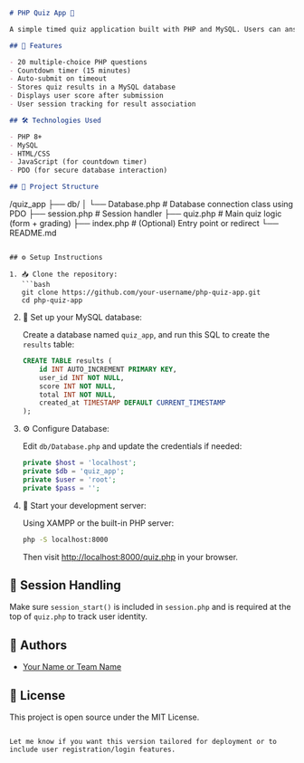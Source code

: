 
```markdown
# PHP Quiz App 🧠

A simple timed quiz application built with PHP and MySQL. Users can answer multiple-choice questions, and their scores are saved to a database.

## 🚀 Features

- 20 multiple-choice PHP questions
- Countdown timer (15 minutes)
- Auto-submit on timeout
- Stores quiz results in a MySQL database
- Displays user score after submission
- User session tracking for result association

## 🛠️ Technologies Used

- PHP 8+
- MySQL
- HTML/CSS
- JavaScript (for countdown timer)
- PDO (for secure database interaction)

## 📁 Project Structure

```
/quiz\_app
├── db/
│   └── Database.php          # Database connection class using PDO
├── session.php              # Session handler
├── quiz.php                 # Main quiz logic (form + grading)
├── index.php                # (Optional) Entry point or redirect
└── README.md

````

## ⚙️ Setup Instructions

1. 📥 Clone the repository:
   ```bash
   git clone https://github.com/your-username/php-quiz-app.git
   cd php-quiz-app
````

2. 🧾 Set up your MySQL database:

   Create a database named `quiz_app`, and run this SQL to create the `results` table:

   ```sql
   CREATE TABLE results (
       id INT AUTO_INCREMENT PRIMARY KEY,
       user_id INT NOT NULL,
       score INT NOT NULL,
       total INT NOT NULL,
       created_at TIMESTAMP DEFAULT CURRENT_TIMESTAMP
   );
   ```

3. ⚙️ Configure Database:

   Edit `db/Database.php` and update the credentials if needed:

   ```php
   private $host = 'localhost';
   private $db = 'quiz_app';
   private $user = 'root';
   private $pass = '';
   ```

4. 🧪 Start your development server:

   Using XAMPP or the built-in PHP server:

   ```bash
   php -S localhost:8000
   ```

   Then visit [http://localhost:8000/quiz.php](http://localhost:8000/quiz.php) in your browser.

## 🔐 Session Handling

Make sure `session_start()` is included in `session.php` and is required at the top of `quiz.php` to track user identity.

## 👤 Authors

* [Your Name or Team Name](https://github.com/your-username)

## 📝 License

This project is open source under the MIT License.

```

Let me know if you want this version tailored for deployment or to include user registration/login features.
```
